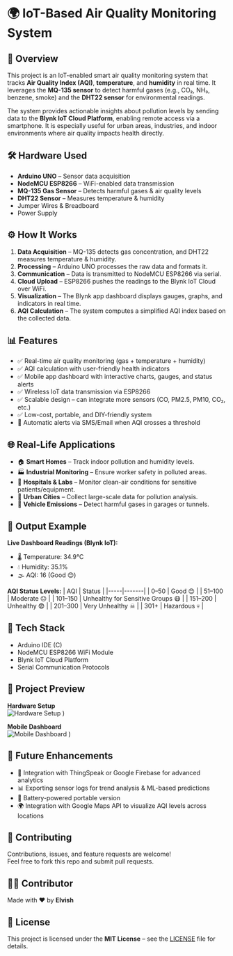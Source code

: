 # 🌍 IoT-Based Air Quality Monitoring System

## 📌 Overview
This project is an IoT-enabled smart air quality monitoring system that tracks **Air Quality Index (AQI)**, **temperature**, and **humidity** in real time. It leverages the **MQ-135 sensor** to detect harmful gases (e.g., CO₂, NH₃, benzene, smoke) and the **DHT22 sensor** for environmental readings.

The system provides actionable insights about pollution levels by sending data to the **Blynk IoT Cloud Platform**, enabling remote access via a smartphone. It is especially useful for urban areas, industries, and indoor environments where air quality impacts health directly.

## 🛠 Hardware Used
- **Arduino UNO** – Sensor data acquisition  
- **NodeMCU ESP8266** – WiFi-enabled data transmission  
- **MQ-135 Gas Sensor** – Detects harmful gases & air quality levels  
- **DHT22 Sensor** – Measures temperature & humidity  
- Jumper Wires & Breadboard  
- Power Supply  

## ⚙️ How It Works
1. **Data Acquisition** – MQ-135 detects gas concentration, and DHT22 measures temperature & humidity.  
2. **Processing** – Arduino UNO processes the raw data and formats it.  
3. **Communication** – Data is transmitted to NodeMCU ESP8266 via serial.  
4. **Cloud Upload** – ESP8266 pushes the readings to the Blynk IoT Cloud over WiFi.  
5. **Visualization** – The Blynk app dashboard displays gauges, graphs, and indicators in real time.  
6. **AQI Calculation** – The system computes a simplified AQI index based on the collected data.  

## 📊 Features
- ✅ Real-time air quality monitoring (gas + temperature + humidity)  
- ✅ AQI calculation with user-friendly health indicators  
- ✅ Mobile app dashboard with interactive charts, gauges, and status alerts  
- ✅ Wireless IoT data transmission via ESP8266  
- ✅ Scalable design – can integrate more sensors (CO, PM2.5, PM10, CO₂, etc.)  
- ✅ Low-cost, portable, and DIY-friendly system  
- 🔔 Automatic alerts via SMS/Email when AQI crosses a threshold  

## 🌐 Real-Life Applications
- 🏠 **Smart Homes** – Track indoor pollution and humidity levels.  
- 🏭 **Industrial Monitoring** – Ensure worker safety in polluted areas.  
- 🏥 **Hospitals & Labs** – Monitor clean-air conditions for sensitive patients/equipment.  
- 🌆 **Urban Cities** – Collect large-scale data for pollution analysis.  
- 🚗 **Vehicle Emissions** – Detect harmful gases in garages or tunnels.  

## 🚀 Output Example
**Live Dashboard Readings (Blynk IoT):**
- 🌡 Temperature: 34.9°C  
- 💧 Humidity: 35.1%  
- 🌫 AQI: 16 (Good 😊)  

**AQI Status Levels:**
| AQI | Status |
|-----|-------|
| 0–50 | Good 😊 |
| 51–100 | Moderate 😐 |
| 101–150 | Unhealthy for Sensitive Groups 😷 |
| 151–200 | Unhealthy 😨 |
| 201–300 | Very Unhealthy ☠ |
| 301+ | Hazardous 💀 |

## 🔧 Tech Stack
- Arduino IDE (C)  
- NodeMCU ESP8266 WiFi Module  
- Blynk IoT Cloud Platform  
- Serial Communication Protocols  

## 📸 Project Preview
**Hardware Setup**  
![Hardware Setup](https://github.com/user-attachments/assets/5e4d882c-b7b4-436a-b9a9-3b3d738b1e14)
)  

**Mobile Dashboard**  
![Mobile Dashboard](https://github.com/user-attachments/assets/4f8ff33d-82e1-42b9-a7d9-a06d8d811a17)
)  

## 🔮 Future Enhancements
- 📡 Integration with ThingSpeak or Google Firebase for advanced analytics  
- 📊 Exporting sensor logs for trend analysis & ML-based predictions  
- 🔋 Battery-powered portable version  
- 🌍 Integration with Google Maps API to visualize AQI levels across locations  

## 🤝 Contributing
Contributions, issues, and feature requests are welcome!  
Feel free to fork this repo and submit pull requests.  

## 👨‍💻 Contributor
Made with ❤ by **Elvish**  

## 📜 License
This project is licensed under the **MIT License** – see the [LICENSE](LICENSE) file for details.
